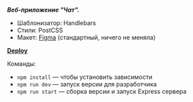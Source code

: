 ***Веб-приложение "Чат".***
 - Шаблонизатор: Handlebars
 - Стили: PostCSS
 - Макет: [Figma](https://www.figma.com/file/jF5fFFzgGOxQeB4CmKWTiE/Chat_external_link?type=design&node-id=0%3A1&t=hfjoJ2DkvLkAWvLC-1) (стандартный, ничего не меняла)

[**Deploy**](https://unrivaled-kulfi-ba83f2.netlify.app/)

Команды:
- `npm install` — чтобы установить зависимости
- `npm run dev` — запуск версии для разработчика
- `npm run start` — сборка версии и запуск Express сервера